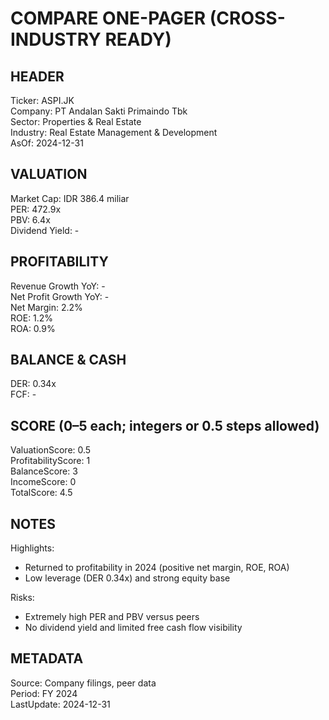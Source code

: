 # COMPARE ONE-PAGER (CROSS-INDUSTRY READY)

## HEADER
Ticker: ASPI.JK  
Company: PT Andalan Sakti Primaindo Tbk  
Sector: Properties & Real Estate  
Industry: Real Estate Management & Development  
AsOf: 2024-12-31

## VALUATION
Market Cap: IDR 386.4 miliar  
PER: 472.9x  
PBV: 6.4x  
Dividend Yield: -

## PROFITABILITY
Revenue Growth YoY: -  
Net Profit Growth YoY: -  
Net Margin: 2.2%  
ROE: 1.2%  
ROA: 0.9%

## BALANCE & CASH
DER: 0.34x  
FCF: -

## SCORE (0–5 each; integers or 0.5 steps allowed)
ValuationScore: 0.5  
ProfitabilityScore: 1  
BalanceScore: 3  
IncomeScore: 0  
TotalScore: 4.5

## NOTES
Highlights:
- Returned to profitability in 2024 (positive net margin, ROE, ROA)
- Low leverage (DER 0.34x) and strong equity base

Risks:
- Extremely high PER and PBV versus peers
- No dividend yield and limited free cash flow visibility

## METADATA
Source: Company filings, peer data  
Period: FY 2024  
LastUpdate: 2024-12-31